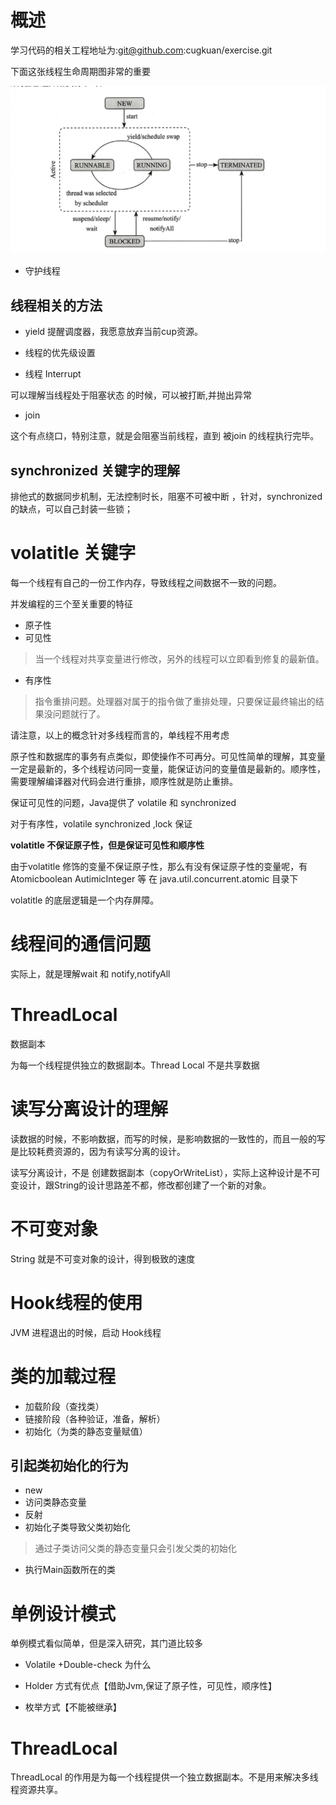 
# 概述

学习代码的相关工程地址为:git@github.com:cugkuan/exercise.git


下面这张线程生命周期图非常的重要

![image](./img/thread-1.png)

- 守护线程

## 线程相关的方法

 - yield 
  提醒调度器，我愿意放弃当前cup资源。

  - 线程的优先级设置

- 线程 Interrupt 

可以理解当线程处于阻塞状态 的时候，可以被打断,并抛出异常

- join 

这个有点绕口，特别注意，就是会阻塞当前线程，直到 被join 的线程执行完毕。




## synchronized 关键字的理解

排他式的数据同步机制，无法控制时长，阻塞不可被中断 ，针对，synchronized 的缺点，可以自己封装一些锁；



#  volatitle 关键字

每一个线程有自己的一份工作内存，导致线程之间数据不一致的问题。


并发编程的三个至关重要的特征

- 原子性
- 可见性
> 当一个线程对共享变量进行修改，另外的线程可以立即看到修复的最新值。
- 有序性
> 指令重排问题。处理器对属于的指令做了重排处理，只要保证最终输出的结果没问题就行了。


请注意，以上的概念针对多线程而言的，单线程不用考虑

原子性和数据库的事务有点类似，即使操作不可再分。可见性简单的理解，其变量一定是最新的，多个线程访问同一变量，能保证访问的变量值是最新的。顺序性，需要理解编译器对代码会进行重排，顺序性就是防止重排。


保证可见性的问题，Java提供了 volatile 和 synchronized 

对于有序性，volatile synchronized ,lock 保证


**volatitle 不保证原子性，但是保证可见性和顺序性**


由于volatitle 修饰的变量不保证原子性，那么有没有保证原子性的变量呢，有 Atomicboolean AutimicInteger 等 在 java.util.concurrent.atomic 目录下


volatitle 的底层逻辑是一个内存屏障。


# 线程间的通信问题

实际上，就是理解wait 和 notify,notifyAll


# ThreadLocal

数据副本

为每一个线程提供独立的数据副本。Thread Local 不是共享数据

# 读写分离设计的理解
 

读数据的时候，不影响数据，而写的时候，是影响数据的一致性的，而且一般的写是比较耗费资源的，因为有读写分离的设计。

读写分离设计，不是 创建数据副本（copyOrWriteList），实际上这种设计是不可变设计，跟String的设计思路差不都，修改都创建了一个新的对象。

# 不可变对象

String 就是不可变对象的设计，得到极致的速度

# Hook线程的使用

JVM 进程退出的时候，启动 Hook线程


# 类的加载过程

-  加载阶段（查找类）
- 链接阶段（各种验证，准备，解析）
- 初始化（为类的静态变量赋值）


## 引起类初始化的行为
 
  -  new 
  - 访问类静态变量
  - 反射
  - 初始化子类导致父类初始化
  > 通过子类访问父类的静态变量只会引发父类的初始化
  - 执行Main函数所在的类

# 单例设计模式

单例模式看似简单，但是深入研究，其门道比较多

- Volatile +Double-check 为什么

- Holder 方式有优点【借助Jvm,保证了原子性，可见性，顺序性】

- 枚举方式【不能被继承】


# ThreadLocal 

ThreadLocal 的作用是为每一个线程提供一个独立数据副本。不是用来解决多线程资源共享。
